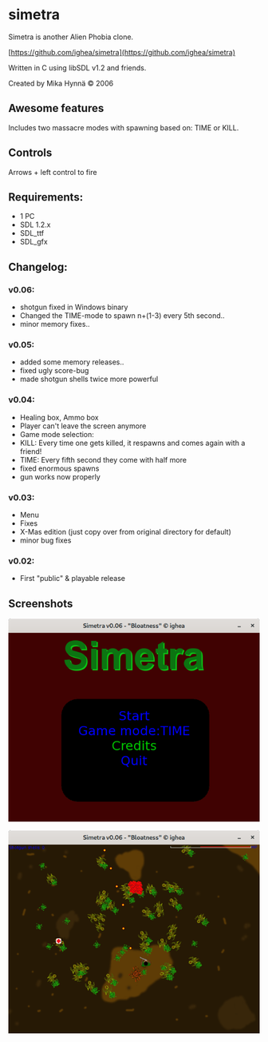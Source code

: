 # simetra
Simetra is another Alien Phobia clone.

[https://github.com/ighea/simetra](https://github.com/ighea/simetra)

Written in C using libSDL v1.2 and friends.

Created by Mika Hynnä © 2006

## Awesome features

Includes two massacre modes with spawning based on: TIME or KILL.

## Controls

Arrows + left control to fire

## Requirements:

* 1 PC
* SDL 1.2.x
* SDL_ttf
* SDL_gfx

## Changelog:

### v0.06:
* shotgun fixed in Windows binary
* Changed the TIME-mode to spawn n+(1-3) every 5th second..
* minor memory fixes..

### v0.05:
* added some memory releases..
* fixed ugly score-bug
* made shotgun shells twice more powerful

### v0.04:
* Healing box, Ammo box
* Player can't leave the screen anymore
* Game mode selection: 
 * KILL: Every time one gets killed, it respawns and comes again with a friend!
 * TIME: Every fifth second they come with half more	
* fixed enormous spawns
* gun works now properly

### v0.03:
* Menu
* Fixes
* X-Mas edition (just copy over from original directory for default)
* minor bug fixes

### v0.02:
* First "public" & playable release

## Screenshots

![Main menu](https://raw.githubusercontent.com/ighea/simetra/master/screenshots/main.png)

![Main menu](https://raw.githubusercontent.com/ighea/simetra/master/screenshots/gameplay.png)

